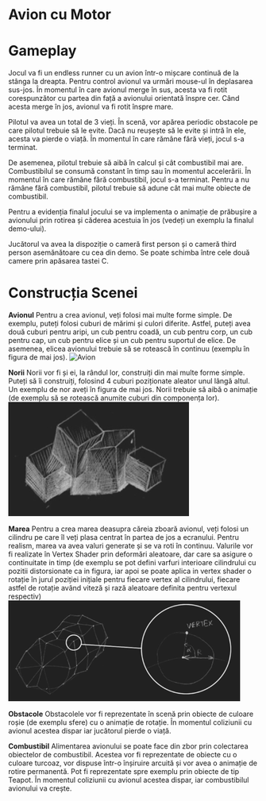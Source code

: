 # Avion cu Motor 

# Gameplay

Jocul va fi un endless runner cu un avion într-o mișcare continuă de la stânga la dreapta. Pentru control avionul va urmări mouse-ul în deplasarea sus-jos. În momentul în care avionul merge în sus, acesta va fi rotit corespunzător cu partea din față a avionului orientată înspre cer. Când acesta merge în jos, avionul va fi rotit înspre mare.

Pilotul va avea un total de 3 vieți. În scenă, vor apărea periodic obstacole pe care pilotul trebuie să le evite. Dacă nu reușește să le evite și intră în ele, acesta va pierde o viață. În momentul în care rămâne fără vieți, jocul s-a terminat.

De asemenea, pilotul trebuie să aibă în calcul și cât combustibil mai are. Combustibilul se consumă constant în timp sau în momentul accelerării. În momentul în care rămâne fără combustibil, jocul s-a terminat. Pentru a nu rămâne fără combustibil, pilotul trebuie să adune cât mai multe obiecte de combustibil.

Pentru a evidenția finalul jocului se va implementa o animație de prăbușire a avionului prin rotirea și căderea acestuia în jos (vedeți un exemplu la finalul demo-ului).

Jucătorul va avea la dispoziție o cameră first person și o cameră third person asemănătoare cu cea din demo. Se poate schimba între cele două camere prin apăsarea tastei C.

# Construcția Scenei

**Avionul**
Pentru a crea avionul, veți folosi mai multe forme simple. De exemplu, puteți folosi cuburi de mărimi și culori diferite. Astfel, puteți avea două cuburi pentru aripi, un cub pentru coadă, un cub pentru corp, un cub pentru cap, un cub pentru elice și un cub pentru suportul de elice. De asemenea, elicea avionului trebuie să se rotească în continuu (exemplu în figura de mai jos).
![Avion](constructia-avionului.png)

**Norii** 
Norii vor fi și ei, la rândul lor, construiți din mai multe forme simple. Puteți să îi construiți, folosind 4 cuburi poziționate aleator unul lângă altul. Un exemplu de nor aveți în figura de mai jos. Norii trebuie să aibă o animație (de exemplu să se rotească anumite cuburi din componența lor).
![Norii](norii.png)

**Marea**
Pentru a crea marea deasupra căreia zboară avionul, veți folosi un cilindru pe care îl veți plasa centrat în partea de jos a ecranului. Pentru realism, marea va avea valuri generate și se va roti în continuu. Valurile vor fi realizate în Vertex Shader prin deformări aleatoare, dar care sa asigure o continuitate in timp (de exemplu se pot defini varfuri interioare cilindrului cu pozitii distorsionate ca in figura, iar apoi se poate aplica in vertex shader o rotație în jurul poziției inițiale pentru fiecare vertex al cilindrului, fiecare astfel de rotație având viteză și rază aleatoare definita pentru vertexul respectiv)
![Marea](marea.png)

**Obstacole**
Obstacolele vor fi reprezentate în scenă prin obiecte de culoare roșie (de exemplu sfere) cu o animație de rotație. În momentul coliziunii cu avionul acestea dispar iar jucătorul pierde o viață.

**Combustibil** 
Alimentarea avionului se poate face din zbor prin colectarea obiectelor de combustibil. Acestea vor fi reprezentate de obiecte cu o culoare turcoaz, vor dispuse într-o înșiruire arcuită și vor avea o animație de rotire permanentă. Pot fi reprezentate spre exemplu prin obiecte de tip Teapot. În momentul coliziunii cu avionul acestea dispar, iar combustibilul avionului va crește.
